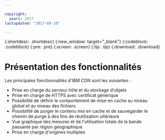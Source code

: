 ```yaml
---

copyright:
  years: 2017
lastupdated: "2017-09-10"

---
```


{:shortdesc: .shortdesc}
{:new_window: target="_blank"}
{:codeblock: .codeblock}
{:pre: .pre}
{:screen: .screen}
{:tip: .tip}
{:download: .download}

# Présentation des fonctionnalités

Les principales fonctionnalités d'IBM CDN sont les suivantes :
* Prise en charge du serveur hôte et du stockage d'objets 
* Prise en charge de HTTPS avec certificat générique
* Possibilité de définir le comportement de mise en cache au niveau global et au niveau des fichiers
* Possibilité de purger le contenu mis en cache et de sauvegarder le chemin de purge à des fins de réutilisation ultérieure
* Vue graphique des mesures et de l'utilisation totale de la bande passante par région géographique
* Prise en charge d'origines multiples
